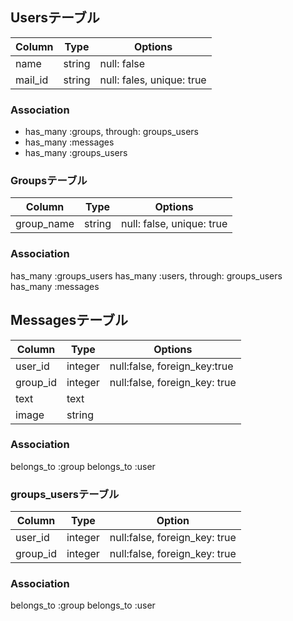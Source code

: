 ## Usersテーブル
|Column|Type|Options|
|------|----|-------|
|name|string|null: false|
|mail_id|string|null: fales, unique: true|

### Association
- has_many :groups, through: groups_users
- has_many :messages
- has_many :groups_users

### Groupsテーブル
|Column|Type|Options|
|------|----|-------|
|group_name|string|null: false, unique: true|

### Association
has_many :groups_users
has_many :users, through: groups_users
has_many :messages

## Messagesテーブル
|Column|Type|Options|
|------|----|-------|
|user_id|integer|null:false, foreign_key:true|
|group_id|integer|null:false, foreign_key: true|
|text|text||
|image|string||

### Association
belongs_to :group
belongs_to :user

### groups_usersテーブル
|Column|Type|Option|
|------|----|------|
|user_id|integer|null:false, foreign_key: true|
|group_id|integer|null:false, foreign_key: true|

### Association
belongs_to :group
belongs_to :user
